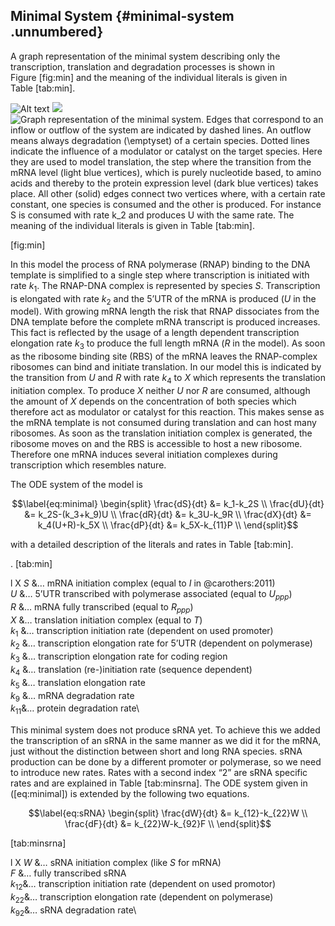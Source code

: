 Minimal System {#minimal-system .unnumbered}
--------------

A graph representation of the minimal system describing only the
transcription, translation and degradation processes is shown in
Figure [fig:min] and the meaning of the individual literals is given in
Table [tab:min].


![Alt text](http://ribonets.github.io/rnadev-models/models/graph-minimal.svg)
<img src="http://ribonets.github.io/rnadev-models/models/graph-minimal.svg">
![Graph representation of the minimal system. Edges that correspond to
an inflow or outflow of the system are indicated by dashed lines. An
outflow means always degradation ($\emptyset$) of a certain species.
Dotted lines indicate the influence of a modulator or catalyst on the
target species. Here they are used to model translation, the step where
the transition from the mRNA level (light blue vertices), which is
purely nucleotide based, to amino acids and thereby to the protein
expression level (dark blue vertices) takes place. All other (solid)
edges connect two vertices where, with a certain rate constant, one
species is consumed and the other is produced. For instance $S$ is
consumed with rate $k_2$ and produces $U$ with the same rate. The
meaning of the individual literals is given in
Table [tab:min].](graph-minimal.svg)

[fig:min]

In this model the process of RNA polymerase (RNAP) binding to the DNA
template is simplified to a single step where transcription is initiated
with rate $k_1$. The RNAP-DNA complex is represented by species $S$.
Transcription is elongated with rate $k_2$ and the 5’UTR of the mRNA is
produced ($U$ in the model). With growing mRNA length the risk that RNAP
dissociates from the DNA template before the complete mRNA transcript is
produced increases. This fact is reflected by the usage of a length
dependent transcription elongation rate $k_3$ to produce the full length
mRNA ($R$ in the model). As soon as the ribosome binding site (RBS) of
the mRNA leaves the RNAP-complex ribosomes can bind and initiate
translation. In our model this is indicated by the transition from $U$
and $R$ with rate $k_4$ to $X$ which represents the translation
initiation complex. To produce $X$ neither $U$ nor $R$ are consumed,
although the amount of $X$ depends on the concentration of both species
which therefore act as modulator or catalyst for this reaction. This
makes sense as the mRNA template is not consumed during translation and
can host many ribosomes. As soon as the translation initiation complex
is generated, the ribosome moves on and the RBS is accessible to host a
new ribosome. Therefore one mRNA induces several initiation complexes
during transcription which resembles nature.

The ODE system of the model is

$$\label{eq:minimal}
    \begin{split}
      \frac{dS}{dt} &= k_1-k_2S \\
      \frac{dU}{dt} &= k_2S-(k_3+k_9)U \\
      \frac{dR}{dt} &= k_3U-k_9R \\
      \frac{dX}{dt} &= k_4(U+R)-k_5X \\
      \frac{dP}{dt} &= k_5X-k_{11}P \\
    \end{split}$$

with a detailed description of the literals and rates in
Table [tab:min].

. [tab:min]

<span>l X</span> $S$ &$\dotsc$ mRNA initiation complex (equal to $I$ in
@carothers:2011)\
$U$ &$\dotsc$ 5’UTR transcribed with polymerase associated (equal to
$U_{ppp}$)\
$R$ &$\dotsc$ mRNA fully transcribed (equal to $R_{ppp}$)\
$X$ &$\dotsc$ translation initiation complex (equal to $T$)\
$k_1$ &$\dotsc$ transcription initiation rate (dependent on used
promoter)\
$k_2$ &$\dotsc$ transcription elongation rate for 5’UTR (dependent on
polymerase)\
$k_3$ &$\dotsc$ transcription elongation rate for coding region\
$k_4$ &$\dotsc$ translation (re-)initiation rate (sequence dependent)\
$k_5$ &$\dotsc$ translation elongation rate\
$k_9$ &$\dotsc$ mRNA degradation rate\
$k_{11}$&$\dotsc$ protein degradation rate\

This minimal system does not produce sRNA yet. To achieve this we added
the transcription of an sRNA in the same manner as we did it for the
mRNA, just without the distinction between short and long RNA species.
sRNA production can be done by a different promoter or polymerase, so we
need to introduce new rates. Rates with a second index “$2$” are sRNA
specific rates and are explained in Table [tab:minsrna]. The ODE system
given in ([eq:minimal]) is extended by the following two equations.

$$\label{eq:sRNA}
    \begin{split}
      \frac{dW}{dt} &= k_{12}-k_{22}W \\
      \frac{dF}{dt} &= k_{22}W-k_{92}F \\
    \end{split}$$

[tab:minsrna]

<span>l X</span> $W$ &$\dotsc$ sRNA initiation complex (like $S$ for
mRNA)\
$F$ &$\dotsc$ fully transcribed sRNA\
$k_{12}$&$\dotsc$ transcription initiation rate (dependent on used
promotor)\
$k_{22}$&$\dotsc$ transcription elongation rate (dependent on
polymerase)\
$k_{92}$&$\dotsc$ sRNA degradation rate\
